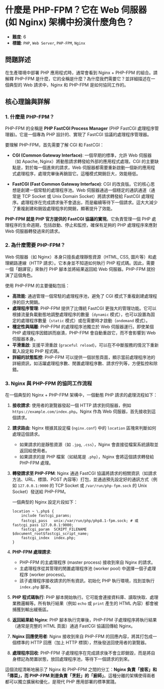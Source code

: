 # 什麼是 PHP-FPM？它在 Web 伺服器 (如 Nginx) 架構中扮演什麼角色？

- **難度**: 6
- **標籤**: `PHP`, `Web Server`, `PHP-FPM`, `Nginx`

## 問題詳述

在生產環境中部署 PHP 應用程式時，通常會看到 Nginx + PHP-FPM 的組合。請解釋 PHP-FPM 是什麼，它的全稱是什麼？為什麼我們需要它？並詳細描述在一個典型的 Web 請求中，Nginx 和 PHP-FPM 是如何協同工作的。

## 核心理論與詳解

### 1. 什麼是 PHP-FPM？

PHP-FPM 的全稱是 **PHP FastCGI Process Manager** (PHP FastCGI 處理程序管理器)。它是一個專為 PHP 設計的、實現了 FastCGI 協議的處理程序管理器。

要理解 PHP-FPM，首先需要了解 CGI 和 FastCGI：

- **CGI (Common Gateway Interface)**: 一個早期的標準，允許 Web 伺服器（如 Apache, Nginx）將動態請求轉發給外部的應用程式處理。CGI 的主要缺點是，對於每一個進來的請求，Web 伺服器都需要重新啟動一個新的應用程式處理程序，處理完畢後再銷毀它。這種模式開銷巨大，效能極低。

- **FastCGI (Fast Common Gateway Interface)**: CGI 的改良版。它的核心思想是創建一個常駐的處理程序池。Web 伺服器通過一個穩定的通訊通道（通常是 TCP Socket 或 Unix Domain Socket）將請求轉發給 FastCGI 處理程序。處理程序在完成請求後不會退出，而是繼續等待下一個請求。這大大減少了重複創建和銷毀處理程序的開銷，顯著提升了效能。

**PHP-FPM 就是 PHP 官方提供的 FastCGI 協議的實現**。它負責管理一個 PHP 處理程序的生命週期，包括啟動、停止和監控，確保有足夠的 PHP 處理程序來應對 Web 伺服器轉發過來的請求。

### 2. 為什麼需要 PHP-FPM？

Web 伺服器（如 Nginx）本身只擅長處理靜態資源（HTML, CSS, 圖片等）和處理網路連線（HTTP 請求）。它本身並不知道如何執行 PHP 程式碼。因此，需要一個「翻譯官」來執行 PHP 腳本並將結果返回給 Web 伺服器。PHP-FPM 就扮演了這個角色。

使用 PHP-FPM 的主要優點包括：

- **高效能**: 通過管理一個常駐的處理程序池，避免了 CGI 模式下重複創建處理程序的巨大開銷。
- **處理程序管理**: PHP-FPM 提供了比傳統 FastCGI 更強大的管理功能。它可以根據流量負載動態地調整處理程序的數量（`dynamic` 模式），也可以設置為固定的處理程序數量（`static` 模式）或在需要時才啟動（`ondemand` 模式）。
- **穩定性與隔離**: PHP-FPM 的處理程序池獨立於 Web 伺服器運行。即使某個 PHP 處理程序因錯誤而崩潰，PHP-FPM 會自動重啟它，而不會影響到 Web 伺服器本身。
- **平滑重啟**: 支援平滑重啟 (`graceful reload`)，可以在不中斷服務的情況下重新載入設定和 PHP 程式碼。
- **詳細的狀態監控**: PHP-FPM 可以提供一個狀態頁面，顯示當前處理程序池的詳細資訊，如活躍處理程序數、閒置處理程序數、請求佇列等，方便監控和除錯。

### 3. Nginx 與 PHP-FPM 的協同工作流程

在一個典型的 Nginx + PHP-FPM 架構中，一個動態 PHP 請求的處理流程如下：

1. **接收請求**: 使用者的瀏覽器發起一個 HTTP 請求到伺服器，例如 `https://example.com/index.php`。Nginx 作為 Web 伺服器，首先接收到這個請求。

2. **請求路由**: Nginx 根據其設定檔 (`nginx.conf`) 中的 `location` 區塊來判斷如何處理這個請求。
    - 如果請求的是靜態資源（如 `.jpg`, `.css`），Nginx 會直接從檔案系統讀取並返回給使用者。
    - 如果請求的是 PHP 檔案（如結尾是 `.php`），Nginx 會將這個請求轉發給 PHP-FPM 處理。

3. **轉發請求至 PHP-FPM**: Nginx 通過 FastCGI 協議將請求的相關資訊（如請求方法、URL、標頭、POST 內容等）打包，並通過預先設定好的通訊方式（例如 `127.0.0.1:9000` 的 TCP Socket 或 `/var/run/php-fpm.sock` 的 Unix Socket）發送給 PHP-FPM。

    一個典型的 Nginx 設定片段如下：

    ```nginx
    location ~ \.php$ {
        include fastcgi_params;
        fastcgi_pass   unix:/var/run/php/php8.1-fpm.sock; # 或 fastcgi_pass 127.0.0.1:9000;
        fastcgi_param  SCRIPT_FILENAME $document_root$fastcgi_script_name;
        fastcgi_index  index.php;
    }
    ```

4. **PHP-FPM 處理請求**:
    - PHP-FPM 的主處理程序 (master process) 接收到來自 Nginx 的請求。
    - 主處理程序從其管理的閒置處理程序池 (worker pool) 中選擇一個子處理程序 (worker process)。
    - 該子處理程序接收請求的所有資訊，初始化 PHP 執行環境，找到並執行 `index.php` 腳本。

5. **PHP 程式碼執行**: PHP 腳本開始執行。它可能會連接資料庫、讀取快取、處理業務邏輯等。所有執行結果（例如 `echo` 或 `print` 產生的 HTML 內容）都會被捕獲到輸出緩衝區。

6. **返回結果給 Nginx**: PHP 腳本執行完畢後，PHP-FPM 子處理程序將執行結果（通常是完整的 HTML 頁面）通過 FastCGI 協議回傳給 Nginx。

7. **Nginx 回應使用者**: Nginx 接收到來自 PHP-FPM 的回應內容，將其打包成一個標準的 HTTP 回應（加上 HTTP 標頭），然後發送回使用者的瀏覽器。

8. **處理程序回收**: PHP-FPM 子處理程序在完成請求後不會立即銷毀，而是將自身標記為閒置狀態，放回處理程序池，等待下一個請求的到來。

這個流程清晰地展示了 Nginx 和 PHP-FPM 之間的分工：**Nginx 負責「接客」和「傳菜」，而 PHP-FPM 則是負責「烹飪」的「廚師」**。這種分離的架構使得兩者都可以獨立擴展和優化，是現代 PHP 應用部署的標準實踐。
